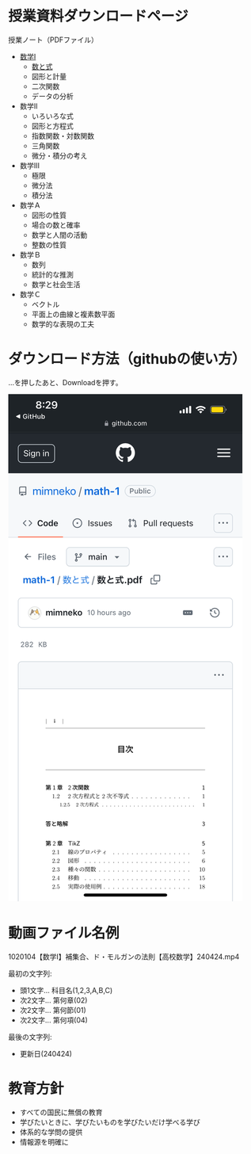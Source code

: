 # 授業資料ダウンロードページ
授業ノート（PDFファイル）

- [数学Ⅰ](https://github.com/mimneko/math-1/blob/main/数学Ⅰ.pdf)
    - [数と式](https://github.com/mimneko/math-1/blob/main/数と式/数と式.pdf)
    - 図形と計量
    - 二次関数
    - データの分析
- 数学Ⅱ
    - いろいろな式
    - 図形と方程式
    - 指数関数・対数関数
    - 三角関数
    - 微分・積分の考え
- 数学Ⅲ
    - 極限
    - 微分法
    - 積分法
- 数学Ａ
    - 図形の性質
    - 場合の数と確率
    - 数学と人間の活動
    - 整数の性質
- 数学Ｂ
    - 数列
    - 統計的な推測
    - 数学と社会生活
- 数学Ｃ
    - ベクトル
    - 平面上の曲線と複素数平面
    - 数学的な表現の工夫

# ダウンロード方法（githubの使い方）
...を押したあと、Downloadを押す。

![スマホ画面サンプル](phone.png)

# 動画ファイル名例
1020104【数学Ⅰ】補集合、ド・モルガンの法則【高校数学】240424.mp4

最初の文字列:
- 頭1文字... 科目名(1,2,3,A,B,C)
- 次2文字... 第何章(02)
- 次2文字... 第何節(01)
- 次2文字... 第何項(04)


最後の文字列:
- 更新日(240424)

# 教育方針
- すべての国民に無償の教育
- 学びたいときに、学びたいものを学びたいだけ学べる学び
- 体系的な学問の提供
- 情報源を明確に
